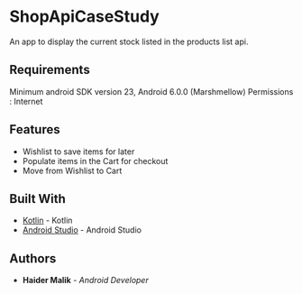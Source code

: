 # ShopApiCaseStudy

An app to display the current stock listed in the products list api.

## Requirements

Minimum android SDK version 23, Android 6.0.0 (Marshmellow)
Permissions : Internet

## Features

 - Wishlist to save items for later
 - Populate items in the Cart for checkout
 - Move from Wishlist to Cart
 
## Built With

* [Kotlin](https://kotlinlang.org/) - Kotlin 
* [Android Studio](https://developer.android.com/studio) - Android Studio 

## Authors

* **Haider Malik** - *Android Developer* 
